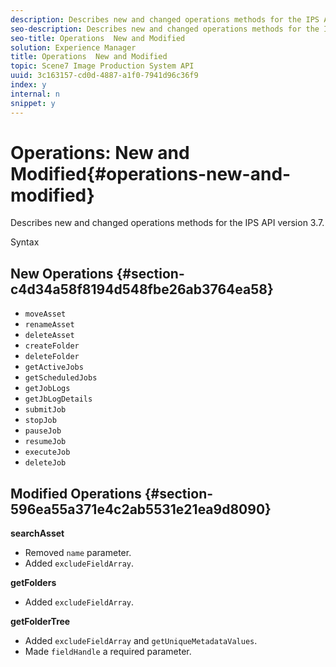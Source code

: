```yaml
---
description: Describes new and changed operations methods for the IPS API version 3.7.
seo-description: Describes new and changed operations methods for the IPS API version 3.7.
seo-title: Operations  New and Modified
solution: Experience Manager
title: Operations  New and Modified
topic: Scene7 Image Production System API
uuid: 3c163157-cd0d-4887-a1f0-7941d96c36f9
index: y
internal: n
snippet: y
---
```


# Operations: New and Modified{#operations-new-and-modified}

Describes new and changed operations methods for the IPS API version 3.7.

 Syntax 

## New Operations {#section-c4d34a58f8194d548fbe26ab3764ea58}

* `moveAsset` 
* `renameAsset` 
* `deleteAsset` 
* `createFolder` 
* `deleteFolder` 
* `getActiveJobs` 
* `getScheduledJobs` 
* `getJobLogs` 
* `getJbLogDetails` 
* `submitJob` 
* `stopJob` 
* `pauseJob` 
* `resumeJob` 
* `executeJob` 
* `deleteJob`

## Modified Operations {#section-596ea55a371e4c2ab5531e21ea9d8090}

**searchAsset**

* Removed `name` parameter. 
* Added `excludeFieldArray`.

**getFolders**

* Added `excludeFieldArray`.

**getFolderTree**

* Added `excludeFieldArray` and `getUniqueMetadataValues`. 
* Made `fieldHandle` a required parameter.

